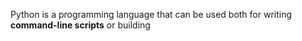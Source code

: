 Python is a programming language that can be used both for writing **command-line scripts** or building 